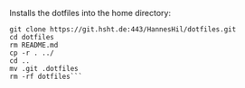 Installs the dotfiles into the home directory:
```
git clone https://git.hsht.de:443/HannesHil/dotfiles.git
cd dotfiles
rm README.md
cp -r . ../
cd ..
mv .git .dotfiles
rm -rf dotfiles```
